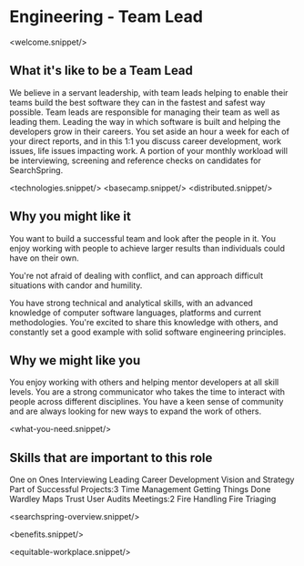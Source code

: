# Engineering - Team Lead
<welcome.snippet/>

## What it's like to be a Team Lead
We believe in a servant leadership, with team leads helping to enable their teams build the best software they can in the fastest and safest way possible.
Team leads are responsible for managing their team as well as leading them.  Leading the way in which software is built and helping the developers grow in their careers.
You set aside an hour a week for each of your direct reports, and in this 1:1 you discuss career development, work issues, life issues impacting work.
A portion of your monthly workload will be interviewing, screening and reference checks on candidates for SearchSpring.

<technologies.snippet/>
<basecamp.snippet/>
<distributed.snippet/>

## Why you might like it
You want to build a successful team and look after the people in it. You enjoy working with people to achieve larger results than individuals could have on their own. 

You're not afraid of dealing with conflict, and can approach difficult situations with candor and humility.

You have strong technical and analytical skills, with an advanced knowledge of computer software languages, platforms and current methodologies.  You're excited to share this knowledge with others, and constantly set a good example with solid software engineering principles.

## Why we might like you
You enjoy working with others and helping mentor developers at all skill levels.  You are a strong communicator who takes the time to interact with people across different disciplines. You have a keen sense of community and are always looking for new ways to expand the work of others.

<what-you-need.snippet/>

## Skills that are important to this role

<skills>
One on Ones
Interviewing
Leading
Career Development
Vision and Strategy
Part of Successful Projects:3
Time Management
Getting Things Done
Wardley Maps
Trust
User Audits
Meetings:2
Fire Handling
Fire Triaging
</skills>
 
<inherit doc="engineering-senior-developer.md"/>

<searchspring-overview.snippet/>

<benefits.snippet/>

<equitable-workplace.snippet/>